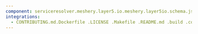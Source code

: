 ```yaml
---
component: serviceresolver.meshery.layer5.io.meshery.layer5io.schema.json
integrations:
  - CONTRIBUTING.md.Dockerfile .LICENSE .Makefile .README.md .build .consul .go.mod .go.sum .helpers .internal .main.go .output .serviceresolver.meshery.layer5.io.meshery.layer5io.schema.json.md .templates .tests
---
```

